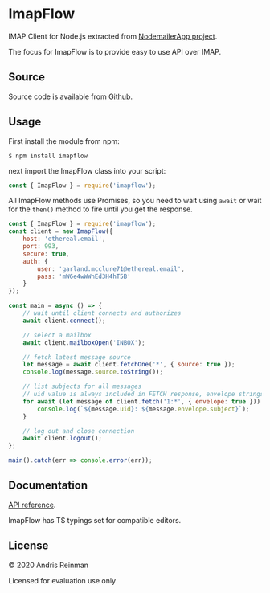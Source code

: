 # ImapFlow

IMAP Client for Node.js extracted from [NodemailerApp project](https://nodemailer.com/app/).

The focus for ImapFlow is to provide easy to use API over IMAP.

## Source

Source code is available from [Github](https://github.com/nodemailer/imapflow).

## Usage

First install the module from npm:

```
$ npm install imapflow
```

next import the ImapFlow class into your script:

```js
const { ImapFlow } = require('imapflow');
```

All ImapFlow methods use Promises, so you need to wait using `await` or wait for the `then()` method to fire until you get the response.

```js
const { ImapFlow } = require('imapflow');
const client = new ImapFlow({
    host: 'ethereal.email',
    port: 993,
    secure: true,
    auth: {
        user: 'garland.mcclure71@ethereal.email',
        pass: 'mW6e4wWWnEd3H4hT5B'
    }
});

const main = async () => {
    // wait until client connects and authorizes
    await client.connect();

    // select a mailbox
    await client.mailboxOpen('INBOX');

    // fetch latest message source
    let message = await client.fetchOne('*', { source: true });
    console.log(message.source.toString());

    // list subjects for all messages
    // uid value is always included in FETCH response, envelope strings are in unicode.
    for await (let message of client.fetch('1:*', { envelope: true })) {
        console.log(`${message.uid}: ${message.envelope.subject}`);
    }

    // log out and close connection
    await client.logout();
};

main().catch(err => console.error(err));
```

## Documentation

[API reference](https://imapflow.com/ImapFlow.html).

ImapFlow has TS typings set for compatible editors.

## License

&copy; 2020 Andris Reinman

Licensed for evaluation use only
